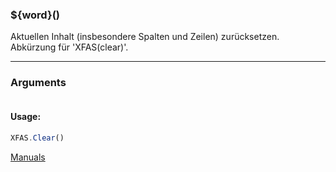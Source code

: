 ﻿### ${word}()
Aktuellen Inhalt (insbesondere Spalten und Zeilen) zurücksetzen. Abkürzung für 'XFAS(clear)'.

----

### Arguments
```ts
```
#### Usage:
```ts
XFAS.Clear()
```

[Manuals](https://manuals.opacc.ch/docs/doku2401/F-Script/ScriptBlockFunc.XFAS.Clear.html)
